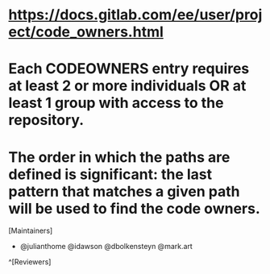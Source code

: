 # https://docs.gitlab.com/ee/user/project/code_owners.html
# Each CODEOWNERS entry requires at least 2 or more individuals OR at least 1 group with access to the repository.
# The order in which the paths are defined is significant: the last pattern that matches a given path will be used to find the code owners.

[Maintainers]
* @julianthome @idawson @dbolkensteyn @mark.art

^[Reviewers]
